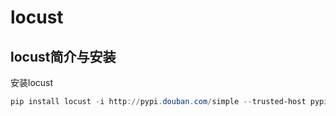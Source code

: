 # locust

## locust简介与安装

安装locust

```powershell
pip install locust -i http://pypi.douban.com/simple --trusted-host pypi.douban.com
```

